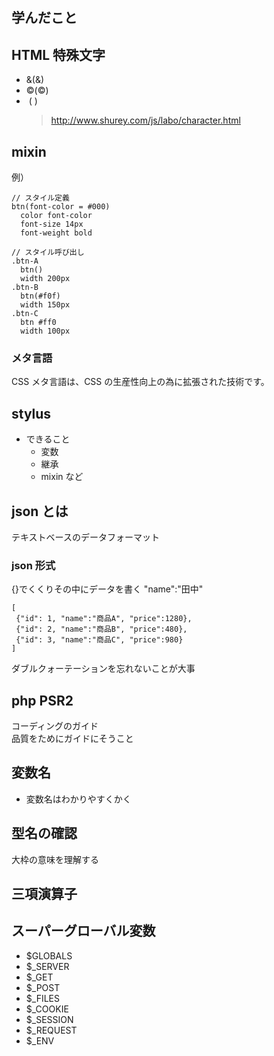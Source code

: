 ## 学んだこと

## HTML 特殊文字

- &amp;(&)
- &copy;(©)
- &nbsp;( )
  > http://www.shurey.com/js/labo/character.html

## mixin

例）

```
// スタイル定義
btn(font-color = #000)
  color font-color
  font-size 14px
  font-weight bold

// スタイル呼び出し
.btn-A
  btn()
  width 200px
.btn-B
  btn(#f0f)
  width 150px
.btn-C
  btn #ff0
  width 100px
```

### メタ言語

CSS メタ言語は、CSS の生産性向上の為に拡張された技術です。

## stylus

- できること
  - 変数
  - 継承
  - mixin など

## json とは

テキストベースのデータフォーマット

### json 形式

{}でくくりその中にデータを書く
"name":"田中"

```
[
 {"id": 1, "name":"商品A", "price":1280},
 {"id": 2, "name":"商品B", "price":480},
 {"id": 3, "name":"商品C", "price":980}
]
```

ダブルクォーテーションを忘れないことが大事

## php PSR2

コーディングのガイド <br>
品質をためにガイドにそうこと

## 変数名

- 変数名はわかりやすくかく

## 型名の確認

大枠の意味を理解する

## 三項演算子

## スーパーグローバル変数

- \$GLOBALS
- \$\_SERVER
- \$\_GET
- \$\_POST
- \$\_FILES
- \$\_COOKIE
- \$\_SESSION
- \$\_REQUEST
- \$\_ENV

